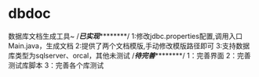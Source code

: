 dbdoc
=====

数据库文档生成工具~
/*************************已实现*********************************/
1:修改jdbc.properties配置,调用入口Main.java，生成文档
2:提供了两个文档模版,手动修改模版路径即可
3:支持数据库类型为sqlserver、orcal，其他未测试
/*************************待完善*********************************/
1：完善界面
2：完善测试库脚本
3：完善各个库测试
